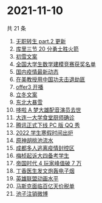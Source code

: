 # 2021-11-10

共 21 条

<!-- BEGIN -->
<!-- 最后更新时间 Wed Nov 10 2021 05:05:46 GMT+0800 (China Standard Time) -->

1. [无职转生 part.2 更新](https://www.zhihu.com/search?q=无职转生)
1. [库里三节 20 分勇士胜火箭](https://www.zhihu.com/search?q=勇士)
1. [初雪文案](https://www.zhihu.com/search?q=下雪文案)
1. [全国大学生数学建模竞赛获奖名单](https://www.zhihu.com/search?q=数学建模)
1. [国内疫情最新动态](https://www.zhihu.com/search?q=疫情)
1. [在美教授用中国功夫击退劫匪](https://www.zhihu.com/search?q=中国功夫)
1. [offer3 开播](https://www.zhihu.com/search?q=令人心动的offer)
1. [立冬文案](https://www.zhihu.com/search?q=立冬文案)
1. [东北大暴雪](https://www.zhihu.com/search?q=东北暴雪)
1. [哆啦 A 梦大雄配音演员去世](https://www.zhihu.com/search?q=大雄配音演员)
1. [大连一大学食堂厨师确诊](https://www.zhihu.com/search?q=大连疫情)
1. [腾讯正式下线 PC 版 QQ 秀](https://www.zhihu.com/search?q=QQ秀)
1. [2022 学生寒假时间出炉](https://www.zhihu.com/search?q=寒假时间)
1. [原神胡桃池流水](https://www.zhihu.com/search?q=原神)
1. [成都多人逃离疫情封控区](https://www.zhihu.com/search?q=成都环球中心)
1. [梅桢起诉大四备考学生](https://www.zhihu.com/search?q=梅桢)
1. [帝国时代 4 玩家峰值破 7 万](https://www.zhihu.com/search?q=帝国时代4)
1. [丁香医生发文炮轰电子烟](https://www.zhihu.com/search?q=丁香医生)
1. [英雄联盟动画水平](https://www.zhihu.com/search?q=英雄联盟双城之战)
1. [马斯克面临百亿天价税单](https://www.zhihu.com/search?q=马斯克)
1. [池子注销微博](https://www.zhihu.com/search?q=池子注销微博)

<!-- END -->
